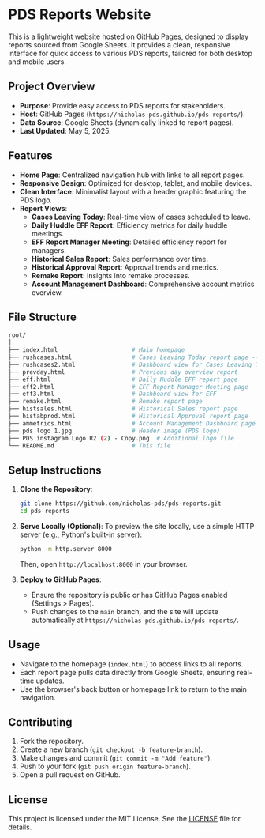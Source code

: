 # PDS Reports Website

This is a lightweight website hosted on GitHub Pages, designed to display reports sourced from Google Sheets. It provides a clean, responsive interface for quick access to various PDS reports, tailored for both desktop and mobile users.

## Project Overview

- **Purpose**: Provide easy access to PDS reports for stakeholders.
- **Host**: GitHub Pages (`https://nicholas-pds.github.io/pds-reports/`).
- **Data Source**: Google Sheets (dynamically linked to report pages).
- **Last Updated**: May 5, 2025.

## Features

- **Home Page**: Centralized navigation hub with links to all report pages.
- **Responsive Design**: Optimized for desktop, tablet, and mobile devices.
- **Clean Interface**: Minimalist layout with a header graphic featuring the PDS logo.
- **Report Views**:
  - **Cases Leaving Today**: Real-time view of cases scheduled to leave.
  - **Daily Huddle EFF Report**: Efficiency metrics for daily huddle meetings.
  - **EFF Report Manager Meeting**: Detailed efficiency report for managers.
  - **Historical Sales Report**: Sales performance over time.
  - **Historical Approval Report**: Approval trends and metrics.
  - **Remake Report**: Insights into remake processes.
  - **Account Management Dashboard**: Comprehensive account metrics overview.

## File Structure

```bash
root/
│
├── index.html                     # Main homepage
├── rushcases.html                 # Cases Leaving Today report page -- NOT CURRENTLY USED
├── rushcases2.html                # Dashboard view for Cases Leaving Today
├── prevday.html                   # Previous day overview report
├── eff.html                       # Daily Huddle EFF report page
├── eff2.html                      # EFF Report Manager Meeting page
├── eff3.html                      # Dashboard view for EFF
├── remake.html                    # Remake report page
├── histsales.html                 # Historical Sales report page
├── histabprod.html                # Historical Approval report page
├── ammetrics.html                 # Account Management Dashboard page
├── pds logo 1.jpg                 # Header image (PDS logo)
├── PDS instagram Logo R2 (2) - Copy.png  # Additional logo file
└── README.md                      # This file
```

## Setup Instructions

1. **Clone the Repository**:
   ```bash
   git clone https://github.com/nicholas-pds/pds-reports.git
   cd pds-reports
   ```

2. **Serve Locally (Optional)**:
   To preview the site locally, use a simple HTTP server (e.g., Python's built-in server):
   ```bash
   python -m http.server 8000
   ```
   Then, open `http://localhost:8000` in your browser.

3. **Deploy to GitHub Pages**:
   - Ensure the repository is public or has GitHub Pages enabled (Settings > Pages).
   - Push changes to the `main` branch, and the site will update automatically at `https://nicholas-pds.github.io/pds-reports/`.

## Usage

- Navigate to the homepage (`index.html`) to access links to all reports.
- Each report page pulls data directly from Google Sheets, ensuring real-time updates.
- Use the browser's back button or homepage link to return to the main navigation.

## Contributing

1. Fork the repository.
2. Create a new branch (`git checkout -b feature-branch`).
3. Make changes and commit (`git commit -m "Add feature"`).
4. Push to your fork (`git push origin feature-branch`).
5. Open a pull request on GitHub.

## License

This project is licensed under the MIT License. See the [LICENSE](LICENSE.md) file for details.